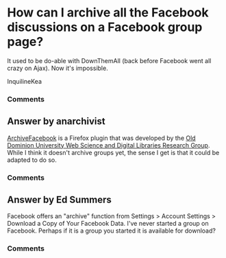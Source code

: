 How can I archive all the Facebook discussions on a Facebook group page?
=====================
It used to be do-able with DownThemAll (back before Facebook went all
crazy on Ajax). Now it's impossible.

InquilineKea

### Comments ###


Answer by anarchivist
----------------
[ArchiveFacebook](https://addons.mozilla.org/en-US/firefox/addon/archivefacebook/)
is a Firefox plugin that was developed by the [Old Dominion University
Web Science and Digital Libraries Research
Group](http://ws-dl.blogspot.com/). While I think it doesn't archive
groups yet, the sense I get is that it could be adapted to do so.

### Comments ###

Answer by Ed Summers
----------------
Facebook offers an "archive" function from Settings \> Account Settings
\> Download a Copy of Your Facebook Data. I've never started a group on
Facebook. Perhaps if it is a group you started it is available for
download?

### Comments ###

